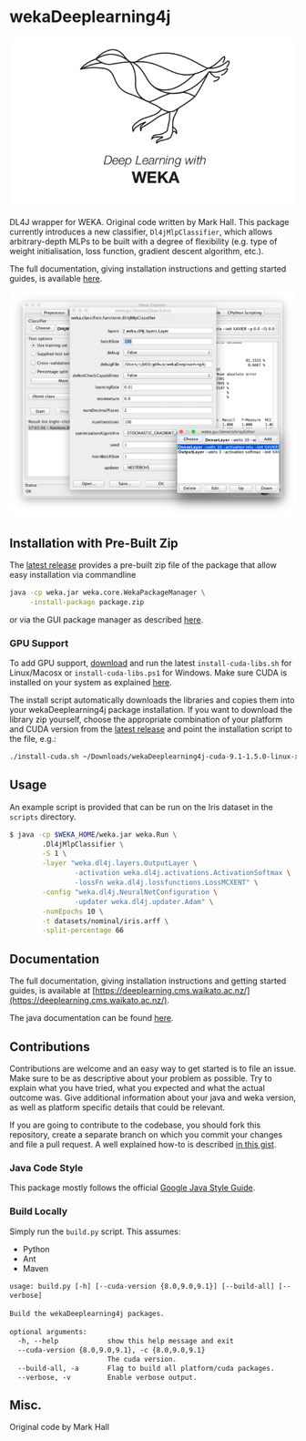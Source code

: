 # wekaDeeplearning4j

![Logo](docs/img/Weka_3_full.png)

DL4J wrapper for WEKA. Original code written by Mark Hall. This package currently introduces a new classifier,
`Dl4jMlpClassifier`, which allows arbitrary-depth MLPs to be built with a degree of flexibility (e.g. type of weight initialisation,
loss function, gradient descent algorithm, etc.).

The full documentation, giving installation instructions and getting started guides, is available [here](https://deeplearning.cms.waikato.ac.nz/).

![Weka Workbench GUI](docs/img/gui.png)

## Installation with Pre-Built Zip 
The [latest release](https://github.com/Waikato/wekaDeeplearning4j/releases/latest) provides a pre-built zip file of the package that allow easy installation via commandline
```bash
java -cp weka.jar weka.core.WekaPackageManager \
     -install-package package.zip
```

or via the GUI package manager as described [here](http://weka.wikispaces.com/How+do+I+use+the+package+manager%3F#toc2).

### GPU Support

To add GPU support, [download](https://github.com/Waikato/wekaDeeplearning4j/releases/latest) and run the latest `install-cuda-libs.sh` for Linux/Macosx or `install-cuda-libs.ps1` for Windows. Make sure CUDA is installed on your system as explained [here](https://deeplearning.cms.waikato.ac.nz/install/#gpu).

The install script automatically downloads the libraries and copies them into your wekaDeeplearning4j package installation. If you want to download the library zip yourself, choose the appropriate combination of your platform and CUDA version from the [latest release](https://github.com/Waikato/wekaDeeplearning4j/releases/latest) and point the installation script to the file, e.g.:
```bash
./install-cuda.sh ~/Downloads/wekaDeeplearning4j-cuda-9.1-1.5.0-linux-x86_64.zip
```

## Usage

An example script is provided that can be run on the Iris dataset in the `scripts` directory.
```bash
$ java -cp $WEKA_HOME/weka.jar weka.Run \
		.Dl4jMlpClassifier \
		-S 1 \
		-layer "weka.dl4j.layers.OutputLayer \
		        -activation weka.dl4j.activations.ActivationSoftmax \
		        -lossFn weka.dl4j.lossfunctions.LossMCXENT" \
		-config "weka.dl4j.NeuralNetConfiguration \
		        -updater weka.dl4j.updater.Adam" \
		-numEpochs 10 \
		-t datasets/nominal/iris.arff \
		-split-percentage 66
```

## Documentation
The full documentation, giving installation instructions and getting started guides, is available at [https://deeplearning.cms.waikato.ac.nz/](https://deeplearning.cms.waikato.ac.nz/).

The java documentation can be found [here](https://waikato.github.io/wekaDeeplearning4j/doc/).

## Contributions

Contributions are welcome and an easy way to get started is to file an issue. Make sure to be as descriptive about your problem as possible. Try to explain what you have tried, what you expected and what the actual outcome was. Give additional information about your java and weka version, as well as platform specific details that could be relevant. 

If you are going to contribute to the codebase, you should fork this repository, create a separate branch on which you commit your changes and file a pull request. A well explained how-to is described [in this gist](https://gist.github.com/Chaser324/ce0505fbed06b947d962).

### Java Code Style
This package mostly follows the official [Google Java Style Guide](https://google.github.io/styleguide/javaguide.html).

### Build Locally
Simply run the `build.py` script. This assumes:
* Python
* Ant
* Maven

```
usage: build.py [-h] [--cuda-version {8.0,9.0,9.1}] [--build-all] [--verbose]

Build the wekaDeeplearning4j packages.

optional arguments:
  -h, --help            show this help message and exit
  --cuda-version {8.0,9.0,9.1}, -c {8.0,9.0,9.1}
                        The cuda version.
  --build-all, -a       Flag to build all platform/cuda packages.
  --verbose, -v         Enable verbose output.

```

## Misc.
Original code by Mark Hall
